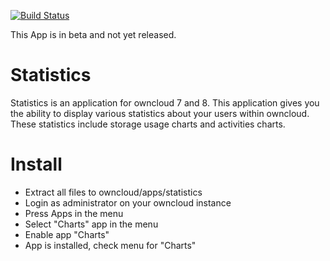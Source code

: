 [![Build Status](https://travis-ci.org/arnovr/owncloud-statistics.svg?branch=master)](https://travis-ci.org/arnovr/owncloud-statistics)

This App is in beta and not yet released.

Statistics
==========
Statistics is an application for owncloud 7 and 8.
This application gives you the ability to display various statistics about your users within owncloud.
These statistics include storage usage charts and activities charts.

Install
=======
- Extract all files to owncloud/apps/statistics
- Login as administrator on your owncloud instance
- Press Apps in the menu
- Select "Charts" app in the menu
- Enable app "Charts"
- App is installed, check menu for "Charts"